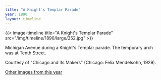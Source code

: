 ```yaml
---
title: "A Knight's Templar Parade"
year: 1890
layout: timeline
---
```


{{< image-timeline title="A Knight's Templar Parade" src="/img/timeline/1890/large/252.jpg" >}}


Michigan Avenue during a Knight's Templar parade. The temporary arch was at Tenth Street.

Courtesy of "Chicago and Its Makers" (Chicago: Felix Mendelsohn, 1929).  

[Other images from this year](/historical/timeline/1890)